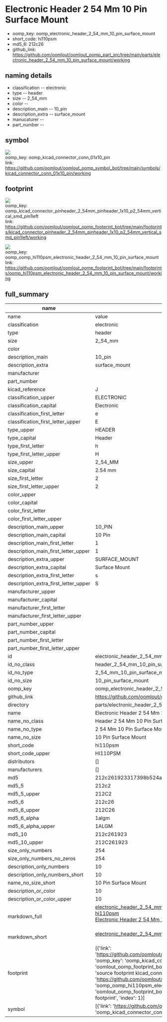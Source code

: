 # Electronic Header 2 54 Mm 10 Pin Surface Mount

  
* oomp_key: oomp_electronic_header_2_54_mm_10_pin_surface_mount 
* short_code: hi110psm
* md5_6: 212c26  
* github_link: https://github.com/oomlout/oomlout_oomp_part_src/tree/main/parts/electronic_header_2_54_mm_10_pin_surface_mount/working  
## naming details
* classification -- electronic
* type -- header
* size -- 2_54_mm
* color -- 
* description_main -- 10_pin
* description_extra -- surface_mount
* manucaturer -- 
* part_number -- 



## symbol

![](symbol/{index}/working/working_600.png)  
oomp_key: oomp_kicad_connector_conn_01x10_pin  
link: https://github.com/oomlout/oomlout_oomp_symbol_bot/tree/main/symbols/kicad_connector_conn_01x10_pin/working  

## footprint

![](footprint/{index}/working/working_600.png)  
oomp_key: oomp_kicad_connector_pinheader_2_54mm_pinheader_1x10_p2_54mm_vertical_smd_pin1left  
link: https://github.com/oomlout/oomlout_oomp_footprint_bot/tree/main/footprints/kicad_connector_pinheader_2_54mm_pinheader_1x10_p2_54mm_vertical_smd_pin1left/working  

![](footprint/{index}/working/working_600.png)  
oomp_key: oomp_oomp_hi110psm_electronic_header_2_54_mm_10_pin_surface_mount  
link: https://github.com/oomlout/oomlout_oomp_footprint_bot/tree/main/footprints/oomp_hi110psm_electronic_header_2_54_mm_10_pin_surface_mount/working  

## full_summary
| name | value | 
| --- | --- | 
| name | value | 
| classification | electronic | 
| type | header | 
| size | 2_54_mm | 
| color |  | 
| description_main | 10_pin | 
| description_extra | surface_mount | 
| manufacturer |  | 
| part_number |  | 
| kicad_reference | J | 
| classification_upper | ELECTRONIC | 
| classification_capital | Electronic | 
| classification_first_letter | e | 
| classification_first_letter_upper | E | 
| type_upper | HEADER | 
| type_capital | Header | 
| type_first_letter | h | 
| type_first_letter_upper | H | 
| size_upper | 2_54_MM | 
| size_capital | 2.54 mm | 
| size_first_letter | 2 | 
| size_first_letter_upper | 2 | 
| color_upper |  | 
| color_capital |  | 
| color_first_letter |  | 
| color_first_letter_upper |  | 
| description_main_upper | 10_PIN | 
| description_main_capital | 10 Pin | 
| description_main_first_letter | 1 | 
| description_main_first_letter_upper | 1 | 
| description_extra_upper | SURFACE_MOUNT | 
| description_extra_capital | Surface Mount | 
| description_extra_first_letter | s | 
| description_extra_first_letter_upper | S | 
| manufacturer_upper |  | 
| manufacturer_capital |  | 
| manufacturer_first_letter |  | 
| manufacturer_first_letter_upper |  | 
| part_number_upper |  | 
| part_number_capital |  | 
| part_number_first_letter |  | 
| part_number_first_letter_upper |  | 
| id | electronic_header_2_54_mm_10_pin_surface_mount | 
| id_no_class | header_2_54_mm_10_pin_surface_mount | 
| id_no_type | 2_54_mm_10_pin_surface_mount | 
| id_no_size | 10_pin_surface_mount | 
| oomp_key | oomp_electronic_header_2_54_mm_10_pin_surface_mount | 
| github_link | https://github.com/oomlout/oomlout_oomp_part_src/tree/main/parts/electronic_header_2_54_mm_10_pin_surface_mount/working | 
| directory | parts/electronic_header_2_54_mm_10_pin_surface_mount | 
| name | Electronic Header 2 54 Mm 10 Pin Surface Mount | 
| name_no_class | Header 2 54 Mm 10 Pin Surface Mount | 
| name_no_type | 2 54 Mm 10 Pin Surface Mount | 
| name_no_size | 10 Pin Surface Mount | 
| short_code | hi110psm | 
| short_code_upper | HI110PSM | 
| distributors | [] | 
| manufacturers | [] | 
| md5 | 212c261923317398b524a0b684c20c95 | 
| md5_5 | 212c2 | 
| md5_5_upper | 212C2 | 
| md5_6 | 212c26 | 
| md5_6_upper | 212C26 | 
| md5_6_alpha | 1algm | 
| md5_6_alpha_upper | 1ALGM | 
| md5_10 | 212c261923 | 
| md5_10_upper | 212C261923 | 
| size_only_numbers | 254 | 
| size_only_numbers_no_zeros | 254 | 
| description_only_numbers | 10 | 
| description_only_numbers_short | 10 | 
| name_no_size_short | 10 Pin Surface Mount | 
| description_or_color | 10 | 
| description_or_color_upper | 10 | 
| markdown_full | [electronic_header_2_54_mm_10_pin_surface_mount](https://github.com/oomlout/oomlout_oomp_part_src/tree/main/parts/electronic_header_2_54_mm_10_pin_surface_mount/working)<br>[hi110psm](https://github.com/oomlout/oomlout_oomp_part_src/tree/main/parts/electronic_header_2_54_mm_10_pin_surface_mount/working)<br>[Electronic Header 2 54 Mm 10 Pin Surface Mount](https://github.com/oomlout/oomlout_oomp_part_src/tree/main/parts/electronic_header_2_54_mm_10_pin_surface_mount/working)<br><br> | 
| markdown_short | [electronic_header_2_54_mm_10_pin_surface_mount](https://github.com/oomlout/oomlout_oomp_part_src/tree/main/parts/electronic_header_2_54_mm_10_pin_surface_mount/working)<br><br> | 
| footprint | [{'link': 'https://github.com/oomlout/oomlout_oomp_footprint_bot/tree/main/foootprntss/kicad_connector_pinheader_2_54mm_pinheader_1x10_p2_54mm_vertical_smd_pin1left', 'oomp_key': 'oomp_kicad_connector_pinheader_2_54mm_pinheader_1x10_p2_54mm_vertical_smd_pin1left', 'directory': 'oomlout_oomp_footprint_bot/footprints/kicad_connector_pinheader_2_54mm_pinheader_1x10_p2_54mm_vertical_smd_pin1left//working/working.kicad_mod', 'note': 'source footprint kicad_connector_pinheader_2_54mm_pinheader_1x10_p2_54mm_vertical_smd_pin1left', 'index': 0}, {'link': 'https://github.com/oomlout/oomlout_oomp_footprint_bot/tree/main/foootprntss/oomp_hi110psm_electronic_header_2_54_mm_10_pin_surface_mount', 'oomp_key': 'oomp_oomp_hi110psm_electronic_header_2_54_mm_10_pin_surface_mount', 'directory': 'oomlout_oomp_footprint_bot/footprints/oomp_hi110psm_electronic_header_2_54_mm_10_pin_surface_mount//working/working.kicad_mod', 'note': 'oomp generated footprint', 'index': 1}] | 
| symbol | [{'link': 'https://github.com/oomlout/oomlout_oomp_symbol_bot/tree/main/symbols/kicad_connector_conn_01x10_pin', 'oomp_key': 'oomp_kicad_connector_conn_01x10_pin', 'directory': 'oomlout_oomp_symbol_bot/symbols/kicad_connector_conn_01x10_pin//working/working.kicad_sym', 'index': 0}] | 
